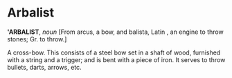 # Arbalist

**'ARBALIST**, _noun_ \[From arcus, a bow, and balista, Latin , an engine to throw stones; Gr. to throw.\]

A cross-bow. This consists of a steel bow set in a shaft of wood, furnished with a string and a trigger; and is bent with a piece of iron. It serves to throw bullets, darts, arrows, etc.